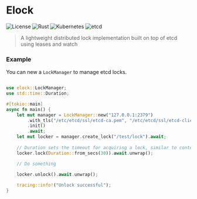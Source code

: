 
# Elock

![License](https://img.shields.io/badge/License--MIT-black?logo=DISCLAIMER)
![Rust](https://img.shields.io/badge/-Rust-black?logo=rust&logoColor=white)
![Kubernetes](https://img.shields.io/badge/-Kubernetes-black?&logo=kubernetes&logoColor=white)
![etcd](https://img.shields.io/badge/-etcd-black?&logo=etcd&logoColor=white)


> A lightweight distributed lock implementation built on top of etcd using leases and watch

### Example
You can new a `LockManager` to manage etcd locks.

```rust

use elock::LockManager;
use std::time::Duration;

#[tokio::main]
async fn main() {
    let mut manager = LockManager::new("127.0.0.1:2379")
        .with_tls("/etc/etcd/ssl/etcd-ca.pem", "/etc/etcd/ssl/etcd-client.pem", "/etc/etcd/ssl/etcd-client-key.pem")
        .init()
        .await;
    let mut locker = manager.create_lock("/test/lock").await;
    
    // Duration sets the timeout for acquiring a lock, similar to context.WithTimeout in Golang.
    locker.lock(Duration::from_secs(30)).await.unwrap();

    // Do something

    locker.unlock().await.unwrap();
    
    tracing::info!("Unlock successful");
}

```